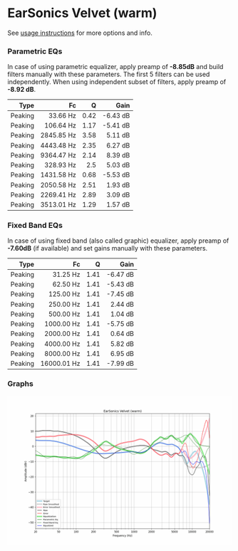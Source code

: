 # EarSonics Velvet (warm)
See [usage instructions](https://github.com/jaakkopasanen/AutoEq#usage) for more options and info.

### Parametric EQs
In case of using parametric equalizer, apply preamp of **-8.85dB** and build filters manually
with these parameters. The first 5 filters can be used independently.
When using independent subset of filters, apply preamp of **-8.92 dB**.

| Type    | Fc         |    Q | Gain     |
|--------:|-----------:|-----:|---------:|
| Peaking | 33.66 Hz   | 0.42 | -6.43 dB |
| Peaking | 106.64 Hz  | 1.17 | -5.41 dB |
| Peaking | 2845.85 Hz | 3.58 | 5.11 dB  |
| Peaking | 4443.48 Hz | 2.35 | 6.27 dB  |
| Peaking | 9364.47 Hz | 2.14 | 8.39 dB  |
| Peaking | 328.93 Hz  | 2.5  | 5.03 dB  |
| Peaking | 1431.58 Hz | 0.68 | -5.53 dB |
| Peaking | 2050.58 Hz | 2.51 | 1.93 dB  |
| Peaking | 2269.41 Hz | 2.89 | 3.09 dB  |
| Peaking | 3513.01 Hz | 1.29 | 1.57 dB  |

### Fixed Band EQs
In case of using fixed band (also called graphic) equalizer, apply preamp of **-7.60dB**
(if available) and set gains manually with these parameters.

| Type    | Fc          |    Q | Gain     |
|--------:|------------:|-----:|---------:|
| Peaking | 31.25 Hz    | 1.41 | -6.47 dB |
| Peaking | 62.50 Hz    | 1.41 | -5.43 dB |
| Peaking | 125.00 Hz   | 1.41 | -7.45 dB |
| Peaking | 250.00 Hz   | 1.41 | 2.44 dB  |
| Peaking | 500.00 Hz   | 1.41 | 1.04 dB  |
| Peaking | 1000.00 Hz  | 1.41 | -5.75 dB |
| Peaking | 2000.00 Hz  | 1.41 | 0.64 dB  |
| Peaking | 4000.00 Hz  | 1.41 | 5.82 dB  |
| Peaking | 8000.00 Hz  | 1.41 | 6.95 dB  |
| Peaking | 16000.01 Hz | 1.41 | -7.99 dB |

### Graphs
![](./EarSonics%20Velvet%20(warm).png)